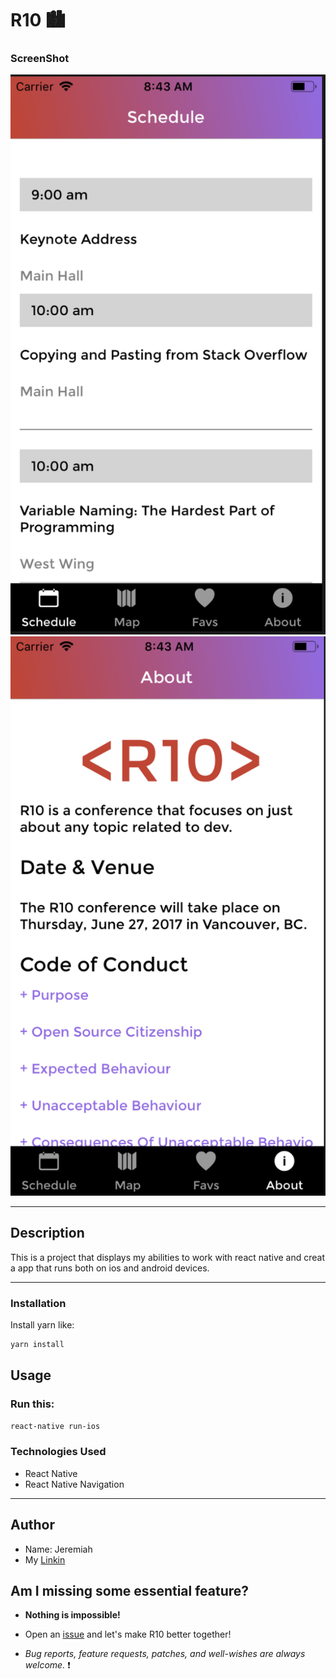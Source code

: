 # R10 🏙

### ScreenShot

![alt text](screenshots/screenshot1.png)![alt text](screenshots/screenshot2.png)

---

## Description

This is a project that displays my abilities to work with react native and creat a app that runs both on ios and android devices.

---

### Installation

Install yarn like:

```bash
yarn install
```

## Usage

### Run this:

```bash
react-native run-ios
```

### Technologies Used

- React Native
- React Native Navigation

---

## Author

- Name: Jeremiah
- My [Linkin](https://www.linkedin.com/in/jeremiah-aguirre-606708181/)

## Am I missing some essential feature?

- **Nothing is impossible!**

- Open an [issue](https://github.com/jeremiahaguirre/r10/issues/new) and let's make R10 better together!

- _Bug reports, feature requests, patches, and well-wishes are always welcome._ :heavy_exclamation_mark:
